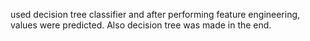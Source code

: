 used decision tree classifier and after performing feature engineering, values were predicted. Also decision tree was made in the end.
